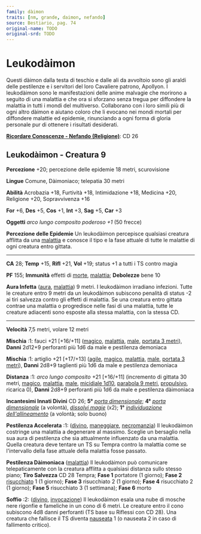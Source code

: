 ```yaml
---
family: dàimon
traits: [nm, grande, daimon, nefando]
source: Bestiario, pag. 74
original-name: TODO
original-srd: TODO
---
```


# Leukodàimon

Questi dàimon dalla testa di teschio e dalle ali da avvoltoio sono gli araldi
delle pestilenze e i servitori del loro Cavaliere patrono, Apollyon. I
leukodàimon sono le manifestazioni delle anime malvagie che morirono a seguito
di una malattia e che ora si sforzano senza tregua per diffondere la malattia in
tutti i mondi del multiverso. Collaborano con i loro simili più di ogni altro
dàimon e aiutano coloro che li evocano nei mondi mortali per diffondere malattie
ed epidemie, rinunciando a ogni forma di gloria personale pur di ottenere i
risultati desiderati.

**[Ricordare Conoscenze - Nefando (Religione)](/azioni/abilita/ricordare-conoscenze)**:
CD 26

## Leukodàimon - Creatura 9

**Percezione** +20; percezione delle epidemie 18 metri, scurovisione

**Lingue** Comune, Dàimoniaco; telepatia 30 metri

**Abilità** Acrobazia +18, Furtività +18, Intimidazione +18, Medicina +20,
Religione +20, Sopravvivenza +16

**For** +6, **Des** +5, **Cos** +1, **Int** +3, **Sag** +5, **Car** +3

**Oggetti** _arco lungo composito poderoso +1_ (50 frecce)

**Percezione delle Epidemie** Un leukodàimon percepisce qualsiasi creatura
afflitta da una [malattia](/tratti/malattia) e conosce il tipo e la fase attuale
di tutte le malattie di ogni creatura entro gittata.

---

**CA** 28; **Temp** +15, **Rifl** +21, **Vol** +19; status +1 a tutti i TS
contro magia

**PF** 155; **Immunità** effetti di [morte](/tratti/morte),
[malattia](/tratti/malattia); **Debolezze** bene 10

**Aura Infetta** ([aura](/tratti/aura), [malattia](/tratti/malattia)) 9 metri. I
leukodàimon irradiano infezioni. Tutte le creature entro 9 metri da un
leukodàimon subiscono penalità di status -2 ai tiri salvezza contro gli effetti
di malattia. Se una creatura entro gittata contrae una malattia o progredisce
nelle fasi di una malattia, tutte le creature adiacenti sono esposte alla stessa
malattia, con la stessa CD.

---

**Velocità** 7,5 metri, volare 12 metri

**Mischia** :1: fauci +21 \[+16/+11] ([magico](/tratti/magico),
[malattia](/tratti/malattia), [male](/tratti/male),
[portata 3 metri](/tratti/portata)), **Danni** 2d12+9 perforanti più 1d6 da male
e pestilenza demoniaca

**Mischia** :1: artiglio +21 \[+17/+13] ([agile](/tratti/agile),
[magico](/tratti/magico), [malattia](/tratti/malattia), [male](/tratti/male),
[portata 3 metri](/tratti/portata)), **Danni** 2d8+9 taglienti più 1d6 da male e
pestilenza demoniaca

**Distanza** :1: _arco lungo composito_ +21 \[+16/+11] (incremento di gittata 30
metri, [magico](/tratti/magico), [malattia](/tratti/malattia),
[male](/tratti/male), [micidiale 1d10](/tratti/micidiale),
[parabola 9 metri](/tratti/parabola), [propulsivo](/tratti/propulsivo), ricarica
0), **Danni** 2d8+9 perforanti più 1d6 da male e pestilenza dàimoniaca

**Incantesimi Innati Divini** CD 26; **5°**
_[porta dimensionale](/incantesimi/porta-dimensionale)_; **4°**
_[porta dimensionale](/incantesimi/porta-dimensionale)_ (a volontà),
_[dissolvi magie](/incantesimi/dissolvi-magie)_ (x2); **1°**
_[individuazione dell'allineamento](/incantesimi/individuazione-dellallineamento)_
(a volontà; solo buono)

**Pestilenza Accelerata** :1: ([divino](/tratti/divino),
[maneggiare](/tratti/maneggiare), [necromanzia](/tratti/necromanzia)) Il
leukodàimon costringe una malattia a degenerare al massimo. Sceglie un bersaglio
nella sua aura di pestilenza che sia attualmente influenzato da una malattia.
Quella creatura deve tentare un TS su Tempra contro la malattia come se
l'intervallo della fase attuale della malattia fosse passato.

**Pestilenza Dàimoniaca** ([malattia](/tratti/malattia)) Il leukodàimon può
comunicare telepaticamente con la creatura afflitta a qualsiasi distanza sullo
stesso piano; **Tiro Salvezza** CD 28 Tempra; **Fase 1** portatore (1 giorno);
**Fase 2** [risucchiato](/condizioni/risucchiato) 1 (1 giorno); **Fase 3**
risucchiato 2 (1 giorno); **Fase 4** risucchiato 2 (1 giorno); **Fase 5**
risucchiato 3 (1 settimana); **Fase 6** morto

**Soffio** :2: ([divino](/tratti/divino), [invocazione](/tratti/invocazione)) Il
leukodàimon esala una nube di mosche nere rigonfie e fameliche in un cono di 6
metri. Le creature entro il cono subiscono 4d8 danni perforanti (TS base su
Riflessi con CD 28). Una creatura che fallisce il TS diventa
[nauseata](/condizioni/nauseato) 1 (o nauseata 2 in caso di fallimento critico).
